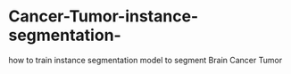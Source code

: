 # Cancer-Tumor-instance-segmentation-
how to train instance segmentation model to segment Brain Cancer Tumor
